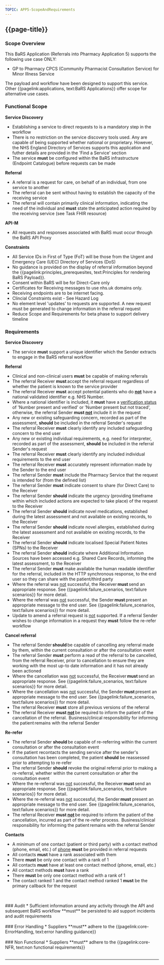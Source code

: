 ```yaml
---
TOPIC: APP5-ScopeAndRequirements
---
```


## {{page-title}}

### Scope Overview
This BaRS Application (Referrals into Pharmacy Application 5) supports the following use case ONLY:
* GP to Pharmacy CPCS (Community Pharmacist Consultation Service) for Minor Illness Service

The payload and workflow have been designed to support this service. Other {{pagelink:applications, text:BaRS Applications}} offer scope for alternative use cases.

### Functional Scope
**Service Discovery**
* Establishing a service to direct requests to is a mandatory step in the workflow
* There is no restriction on the service discovery tools used. Any are capable of being supported whether national or proprietary. However, the NHS England Directory of Services supports this application and futher details are provided in the 'Find a Service' section
* The service **must** be configured within the BaRS infrastructure (Endpoint Catalogue) before requests can be made 

**Referral**
* A referral is a request for care, on behalf of an individual, from one service to another 
* The referral can be sent without having to establish the capacity of the receiving service
* The referral will contain primarily clinical information, indicating the need of the individual and **must** state the anticipated action required by the receiving service (see Task FHIR resource)

**API-M**
* All requests and responses associated with BaRS must occur through the BaRS API Proxy

**Constraints**
* All Service IDs in First of Type (FoT) will be those from the Urgent and Emergency Care (UEC) Directory of Services (DoS) 
* No guidance is provided on the display of referral information beyond the {{pagelink:principles_prerequesites, text:Principles for rendering BaRS Payload}}.
* Consent within BaRS will be for Direct-Care only 
* Certificates for Receiving messages to use nhs.uk domains only.
* Receiving endpoints are to be internet facing.
* Clincial Constraints exist - See Hazard Log
* No element level 'updates' to requests are supported. A new request must be generated to change information in the referral request
* Reduce Scope and Requirements for beta phase to support delivery timeline


### Requirements

**Service Discovery** 
* The service **must** support a unique identifier which the Sender extracts to engage in the BaRS referral workflow

**Referral** 
* Clinical and non-clinical users **must** be capable of making referrals
* The referral Receiver **must** accept the referral request regardless of whether the patient is known to the service provider
* The referral Receiver **must** accept potential patients who do **<ins>not</ins>** have a national validated identifier e.g. NHS Number.
* Where a national identifier is included, it **must** have a [verification status](https://simplifier.net/hl7fhirukcorer4/valueset-ukcore-nhsnumberverificationstatus) of 'Number present and verified' or 'Number present but not traced', otherwise, the referral Sender **must <ins>not</ins>** include it in the request
* Any new or existing safeguarding concern, recorded as part of the assessment, **should** be included in the referral Sender's request
* The referral Receiver **must** clearly identify any included safeguarding concern to the end user
* Any new or existing individual requirements, e.g. need for interpreter, recorded as part of the assessment, **should** be included in the referral Sender's request
* The referral Receiver **must** clearly identify any included individual requirements to the end user
* The referral Receiver **must** accurately represent information made by the Sender to the end user 
* The referral Sender **must** include the Pharmacy Service that the request is intended for (from the defined list)
* The referral Sender **must** indicate consent to share (for Direct Care) to the Receiver 
* The referral Sender **should** indicate the urgency (providing timeframe within which included actions are expected to take place) of the request to the Receiver 
* The referral Sender **should** indicate novel medications, established during the latest assessment and not available on existing records, to the Receiver 
* The referral Sender **should** indicate novel allergies, established during the latest assessment and not available on existing records, to the Receiver 
* The referral Sender **should** indicate localised Special Patient Notes (SPNs) to the Receiver 
* The referral Sender **should** indicate where Additional Information Sources have been accessed  e.g. Shared Care Records, informing the latest assessment, to the Receiver
* The referral Sender **must** make available the human readable identifier for the referral, included in the HTTP synchronous response, to the end user so they can share with the patient/third party
* Where the referral was <ins>not</ins> successful, the Receiver **must** send an appropriate response. See {{pagelink:failure_scenarios, text:failure scenarios}} for more detail.
* Where the referral was <ins>not</ins> successful, the Sender **must** present an appropriate message to the end user. See {{pagelink:failure_scenarios, text:failure scenarios}} for more detail.
* Update to amend a referral request is <ins>not</ins> supported. If a referral Sender wishes to change information in a request they **must** follow the re-refer workflow

**Cancel referral** 
*	The referral Sender **should** be capable of cancelling any referral made by them, within the current consultation or after the consultation event
*	The referral Sender **must** perform a read of the referral to be cancelled, from the referral Receiver, prior to cancellation to ensure they are working with the most up-to date information and it has not already been actioned
* Where the cancellation was <ins>not</ins> successful, the Receiver **must** send an appropriate response. See {{pagelink:failure_scenarios, text:failure scenarios}} for more detail.
* Where the cancellation was <ins>not</ins> successful, the Sender **must** present an appropriate message to the end user. See {{pagelink:failure_scenarios, text:failure scenarios}} for more detail.
*	The referral Receiver **must** store all previous versions of the referral
*	The referral Receiver **must <ins>not</ins>** be required to inform the patient of the cancellation of the referral.  Business/clinical responsibility for informing the patient remains with the referral Sender

**Re-refer** 
*	The referral Sender **should** be capable of re-referring within the current consultation or after the consultation event
*	If the patient recontacts the sending service after the sender's consultation has been completed, the patient **should** be reassessed prior to attempting to re-refer
*	The referral Sender **should** revoke the original referral prior to making a re-referral, whether within the current consultation or after the consultation event
* Where the re-referral was <ins>not</ins> successful, the Receiver **must** send an appropriate response. See {{pagelink:failure_scenarios, text:failure scenarios}} for more detail.
* Where the re-referral was <ins>not</ins> successful, the Sender **must** present an appropriate message to the end user. See {{pagelink:failure_scenarios, text:failure scenarios}} for more detail.
*	The referral Receiver **must <ins>not</ins>** be required to inform the patient of the cancellation, incurred as part of the re-refer process.  Business/clinical responsibility for informing the patient remains with the referral Sender

**Contacts** 
* A minimum of one contact (patient or third party) with a contact method (phone, email, etc.) of <ins>phone</ins> **must** be provided in referral requests
* All contacts **must** have a rank associated with them
* There **must** be only one contact with a rank of 1
* All contacts **must** have at least one contact method (phone, email, etc.)
* All contact methods **must** have a rank
* There **must** be only one contact method with a rank of 1
* The contact ranked 1 and the contact method ranked 1 **must** be the primary callback for the request
<br>
<br>
### Audit
* Sufficient information around any activity through the API and subsequent BaRS workflow **must** be persisted to aid support incidents and audit requirements
<br>
<br>
### Error Handling 
* Suppliers **must** adhere to the {{pagelink:core-ErrorHandling, text:error handling guidance}} 
<br>
<br>
### Non Functional 
* Suppliers **must** adhere to the {{pagelink:core-NFR, text:non functional requirements}}
<br>
<br>
<hr>